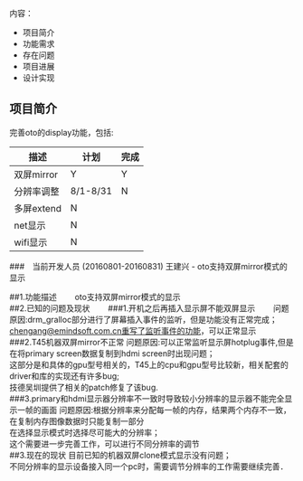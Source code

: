 内容：

- 项目简介
- 功能需求
- 存在问题
- 项目进展
- 设计实现

## 项目简介
完善oto的display功能，包括:  

|描述|计划|完成|
|---|---|---|
|双屏mirror|Y|Y|
|分辨率调整|8/1-8/31|N|
|多屏extend|N||
|net显示|N||
|wifi显示|N||


###　当前开发人员 (20160801-20160831)
王建兴 - oto支持双屏mirror模式的显示

##1.功能描述　　
oto支持双屏mirror模式的显示  
##2.已知的问题及现状　　
###1.开机之后再插入显示屏不能双屏显示　　
问题原因:drm_gralloc部分进行了屏幕插入事件的监听，但是功能没有正常完成；  
chengang@emindsoft.com.cn重写了监听事件的功能，可以正常显示  
###2.T45机器双屏mirror不正常
问题原因:可以正常监听显示屏hotplug事件,但是在将primary screen数据复制到hdmi screen时出现问题；  
这部分是和具体的gpu型号相关的，T45上的cpu和gpu型号比较新，相关配套的driver和库的实现还有许多bug;  
技德吴圳提供了相关的patch修复了该bug.  
###3.primary和hdmi显示器分辨率不一致时导致较小分辨率的显示器不能完全显示一帧的画面
问题原因:根据分辨率来分配每一帧的内存，结果两个内存不一致，在复制内存图像数据时只能复制一部分  
在选择显示模式时选择尽可能大的分辨率；  
这个需要进一步完善工作，可以进行不同分辨率的调节  
##3.现在的现状
目前已知的机器双屏clone模式显示没有问题；  
不同分辨率的显示设备接入同一个pc时，需要调节分辨率的工作需要继续完善．  
